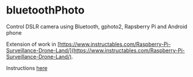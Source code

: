 # bluetoothPhoto
Control DSLR camera using Bluetooth, gphoto2, Rapsberry Pi and Android phone

Extension of work in [https://www.instructables.com/Raspberry-Pi-Surveillance-Drone-Land/](https://www.instructables.com/Raspberry-Pi-Surveillance-Drone-Land/).

Instructions [here](https://szonov.com/programming/2021/08/15/controlling-dslr-using-android-app-raspberry-pi-and-gphoto2/)
